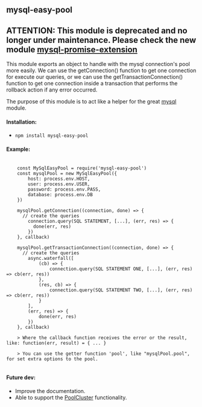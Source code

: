 ## mysql-easy-pool

## ATTENTION: This module is deprecated and no longer under maintenance. Please check the new module [mysql-promise-extension](https://www.npmjs.com/package/mysql-promise-extension)

This module exports an object to handle with the mysql connection's pool more easily. We can use the getConnection() function to get one connection for execute our queries, or we can use the getTransactionConnection() function to get one connection inside a transaction that performs the rollback action if any error occurred.

The purpose of this module is to act like a helper for the great [mysql](https://www.npmjs.com/package/mysql) module.

#### Installation:
- ```npm install mysql-easy-pool```

#### Example:
<pre>
  <code>
    const MySqlEasyPool = require('mysql-easy-pool')
    const mysqlPool = new MySqlEasyPool({
    	host: process.env.HOST,
    	user: process.env.USER,
    	password: process.env.PASS,
    	database: process.env.DB
    })
  
    mysqlPool.getConnection((connection, done) => {
      // create the queries
    	connection.query(SQL STATEMENT, [...], (err, res) => {
    	  done(err, res)
    	})
    }, callback)
    
    mysqlPool.getTransactionConnection((connection, done) => {
      // create the queries
  		async.waterfall([
  			(cb) => {
  				connection.query(SQL STATEMENT ONE, [...], (err, res) => cb(err, res))
  			},
  			(res, cb) => {
  				connection.query(SQL STATEMENT TWO, [...], (err, res) => cb(err, res))
  			}
  		],
  		(err, res) => {
  			done(err, res)
  		})
  	}, callback)
  	
    > Where the callback function receives the error or the result, like: function(err, result) = { ... }

    > You can use the getter function 'pool', like "mysqlPool.pool", for set extra options to the pool.
  </code>
</pre>

#### Future dev:
 - Improve the documentation.
 - Able to support the [PoolCluster](https://www.npmjs.com/package/mysql#poolcluster) functionality.
